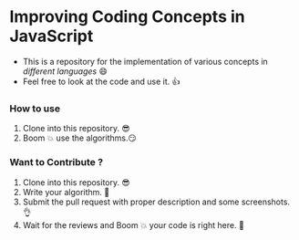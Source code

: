 # Improving Coding Concepts in JavaScript

- This is a repository for the implementation of various concepts in *different languages* :smile:
- Feel free to look at the code and use it. :thumbsup:

### How to use
1. Clone into this repository. :sunglasses:
2. Boom :boom: use the algorithms.:smirk:

### Want to Contribute ?
1. Clone into this repository. :sunglasses:
2. Write your algorithm. :punch:
3. Submit the pull request with proper description and some screenshots. :ok_hand:
4. Wait for the reviews and Boom :boom: your code is right here. :100: